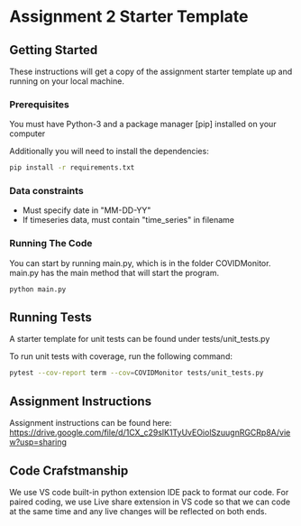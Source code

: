 # Assignment 2 Starter Template 

## Getting Started 

These instructions will get a copy of the assignment starter template up and running on your local machine. 

### Prerequisites

You must have Python-3 and a package manager [pip] installed on your computer 

Additionally you will need to install the dependencies: 

```bash
pip install -r requirements.txt
```

### Data constraints
- Must specify date in "MM-DD-YY"
- If timeseries data, must contain "time_series" in filename

### Running The Code

You can start by running main.py, which is in the folder COVIDMonitor. main.py has the main method that will start the program. 

```bash
python main.py
```

## Running Tests 

A starter template for unit tests can be found under tests/unit_tests.py

To run unit tests with coverage, run the following command:

```bash
pytest --cov-report term --cov=COVIDMonitor tests/unit_tests.py
```

## Assignment Instructions

Assignment instructions can be found here: https://drive.google.com/file/d/1CX_c29slK1TyUvEOiolSzuugnRGCRp8A/view?usp=sharing

## Code Crafstmanship
We use VS code built-in python extension IDE pack to format our code.
For paired coding, we use Live share extension in VS code so that we can code at the same time and any live changes will be reflected on both ends.
